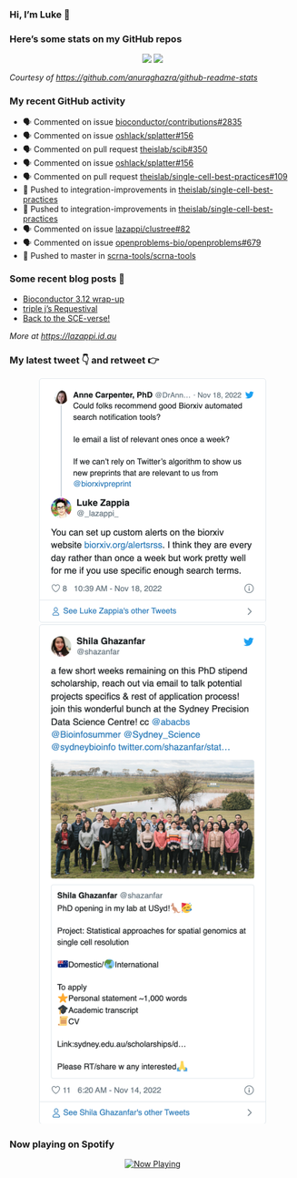 
<!-- README.md is generated from README.Rmd. Please edit that file -->

### Hi, I’m Luke 👋

<!--
**lazappi/lazappi** is a ✨ _special_ ✨ repository because its `README.md` (this file) appears on your GitHub profile.

Here are some ideas to get you started:

- 🔭 I’m currently working on ...
- 🌱 I’m currently learning ...
- 👯 I’m looking to collaborate on ...
- 🤔 I’m looking for help with ...
- 💬 Ask me about ...
- 📫 How to reach me: ...
- 😄 Pronouns: ...
- ⚡ Fun fact: ...
-->

### Here’s some stats on my GitHub repos

<p align="center">

<img src="https://github-readme-stats.vercel.app/api?username=lazappi&count_private=true&show_icons=true&theme=buefy&hide_title=True">
<img src="https://github-readme-stats.vercel.app/api/top-langs/?username=lazappi&hide=html&theme=buefy&layout=compact">

</p>

*Courtesy of <https://github.com/anuraghazra/github-readme-stats>*

### My recent GitHub activity

  - 🗣 Commented on issue
    [bioconductor/contributions\#2835](https://github.com/bioconductor/contributions#2835)
  - 🗣 Commented on issue
    [oshlack/splatter\#156](https://github.com/oshlack/splatter#156)
  - 🗣 Commented on pull request
    [theislab/scib\#350](https://github.com/theislab/scib#350)
  - 🗣 Commented on issue
    [oshlack/splatter\#156](https://github.com/oshlack/splatter#156)
  - 🗣 Commented on pull request
    [theislab/single-cell-best-practices\#109](https://github.com/theislab/single-cell-best-practices#109)
  - 📨 Pushed to integration-improvements in
    [theislab/single-cell-best-practices](https://github.com/theislab/single-cell-best-practices)
  - 📨 Pushed to integration-improvements in
    [theislab/single-cell-best-practices](https://github.com/theislab/single-cell-best-practices)
  - 🗣 Commented on issue
    [lazappi/clustree\#82](https://github.com/lazappi/clustree#82)
  - 🗣 Commented on issue
    [openproblems-bio/openproblems\#679](https://github.com/openproblems-bio/openproblems#679)
  - 📨 Pushed to master in
    [scrna-tools/scrna-tools](https://github.com/scrna-tools/scrna-tools)

### Some recent blog posts 📝

  - [Bioconductor 3.12
    wrap-up](https://lazappi.id.au/post/2020-10-30-bioconductor-3-12-wrap-up/)
  - [triple j’s
    Requestival](https://lazappi.id.au/post/2020-07-11-requestival/)
  - [Back to the
    SCE-verse\!](https://lazappi.id.au/post/2020-05-12-back-to-the-sce-verse/)

*More at <https://lazappi.id.au>*

### My latest tweet 👇 and retweet 👉


<p align="center">

<a href="https://twitter.com/_lazappi_/status/1593554546927849472">
<img src="https://github.com/lazappi/lazappi/raw/master/README_files/figure-gfm/tweets-1.png" width="400">
</a> <a href="https://twitter.com/_lazappi_/status/1592064816662728706">
<img src="https://github.com/lazappi/lazappi/raw/master/README_files/figure-gfm/tweets-2.png" width="400">
</a>

</p>

### Now playing on Spotify

<p align="center">

<a href="https://now-playing-profile.lazappi.vercel.app/now-playing?open">
<img src="https://now-playing-profile.lazappi.vercel.app/now-playing" width="256" height="64" alt="Now Playing">
</a>

</p>
